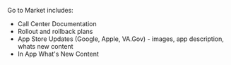 
Go to Market includes: 
- Call Center Documentation
- Rollout and rollback plans
- App Store Updates (Google, Apple, VA.Gov) - images, app description, whats new content
- In App What's New Content 
